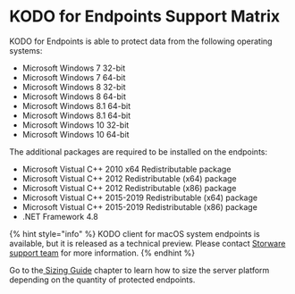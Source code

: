 # KODO for Endpoints Support Matrix

KODO for Endpoints is able to protect data from the following operating systems:

* Microsoft Windows 7 32-bit
* Microsoft Windows 7 64-bit
* Microsoft Windows 8 32-bit
* Microsoft Windows 8 64-bit
* Microsoft Windows 8.1 64-bit
* Microsoft Windows 8.1 64-bit
* Microsoft Windows 10 32-bit
* Microsoft Windows 10 64-bit

The additional packages are required to be installed on the endpoints:

* Microsoft Vistual C++ 2010 x64 Redistributable package
* Microsoft Vistual C++ 2012 Redistributable \(x64\) package
* Microsoft Vistual C++ 2012 Redistributable \(x86\) package
* Microsoft Vistual C++ 2015-2019 Redistributable \(x64\) package
* Microsoft Vistual C++ 2015-2019 Redistributable \(x86\) package
* .NET Framework 4.8  

{% hint style="info" %}
KODO client for macOS system endpoints is available, but it is released as a technical preview. Please contact [Storware support team](mailto:ps@storware.eu) for more information. 
{% endhint %}

Go to the[ Sizing Guide](sizing-guide/) chapter to learn how to size the server platform depending on the quantity of protected endpoints.

